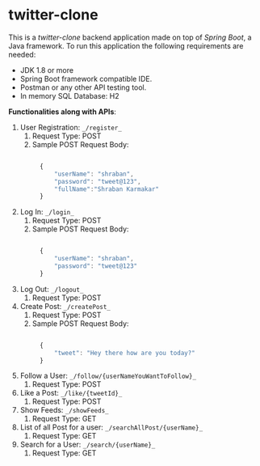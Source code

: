 # twitter-clone

This is a _twitter-clone_ backend application made on top of _Spring Boot_, a Java framework.
To run this application the following requirements are needed:
   * JDK 1.8 or more
   * Spring Boot framework compatible IDE.
   * Postman or any other API testing tool.
   * In memory SQL Database: H2
  
 **Functionalities along with APIs**:
  1. User Registration: `_/register_`
        1. Request Type: POST
        2. Sample POST Request Body:
            ```js
            
              {
                  "userName": "shraban",
                  "password": "tweet@123",
                  "fullName":"Shraban Karmakar"
              }
            ```
   2. Log In: `_/login_`
        1. Request Type: POST
        2. Sample POST Request Body:
            ```js
            
              {
                  "userName": "shraban",
                  "password": "tweet@123"
              }
            ```
   3. Log Out: `_/logout_`
        1. Request Type: POST
   4. Create Post: `_/createPost_`
        1. Request Type: POST
        2. Sample POST Request Body:
            ```js
            
              {
                  "tweet": "Hey there how are you today?"
              }
            ```
   5. Follow a User: `_/follow/{userNameYouWantToFollow}_`
        1. Request Type: POST
   6. Like a Post: `_/like/{tweetId}_`
        1. Request Type: POST
   7. Show Feeds: `_/showFeeds_`
        1. Request Type: GET
   8. List of all Post for a user: `_/searchAllPost/{userName}_`
        1. Request Type: GET
   9. Search for a User: `_/search/{userName}_`
        1. Request Type: GET

   
